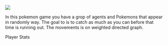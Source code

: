    ![](https://github.com/yakovElkobi/OOP_ex2/blob/master/resources/906edc8b6f1b7089442ce99ca0b5a7a2.jpg)

In this pokemon game you have a grop of agents and Pokemons that appear in randomly way.
The goal to is to catch as much as you can before that time is running out.
The movements is on weighted directed graph.

Player Stats
